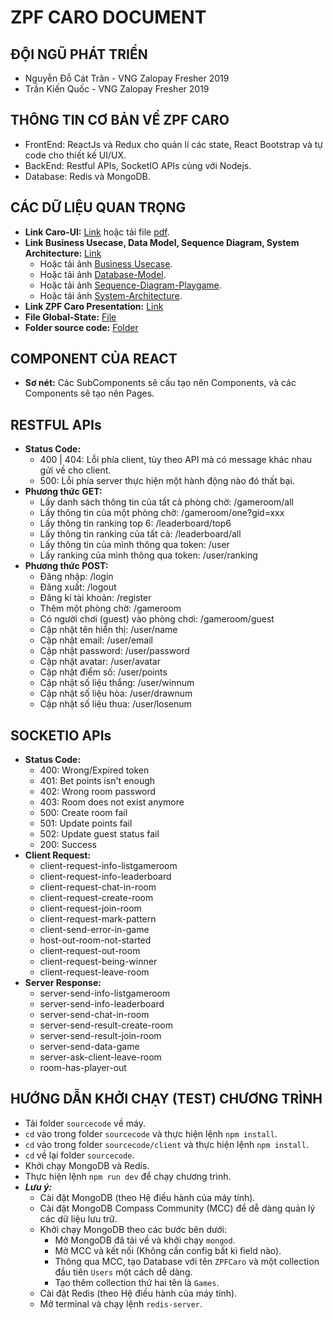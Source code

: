 # ZPF CARO DOCUMENT

## ĐỘI NGŨ PHÁT TRIỂN
* Nguyễn Đỗ Cát Trân - VNG Zalopay Fresher 2019
* Trần Kiến Quốc - VNG Zalopay Fresher 2019

## THÔNG TIN CƠ BẢN VỀ ZPF CARO
* FrontEnd: ReactJs và Redux cho quản lí các state, React Bootstrap và tự code cho thiết kế UI/UX.
* BackEnd: Restful APIs, SocketIO APIs cùng với Nodejs.
* Database: Redis và MongoDB.

## CÁC DỮ LIỆU QUAN TRỌNG
* **Link Caro-UI:** [Link](https://www.figma.com/file/LPlQn5YO70rqSxQpyaQRaE/Caro?node-id=0%3A1) hoặc tải file [pdf](./resource/Caro-UI-Prototype.pdf).
* **Link Business Usecase, Data Model, Sequence Diagram, System Architecture:** [Link](https://www.draw.io/?state=%7B%22ids%22:%5B%221oSEWveYZ3lSANbjAN46SNVcgFfxhCaBd%22%5D,%22action%22:%22open%22,%22userId%22:%22117314713924989459588%22%7D#G1oSEWveYZ3lSANbjAN46SNVcgFfxhCaBd)
    * Hoặc tải ảnh [Business Usecase](./resource/Business-Usecase.png).
    * Hoặc tải ảnh [Database-Model](./resource/Database-Model.png).
    * Hoặc tải ảnh [Sequence-Diagram-Playgame](./resource/Sequence-Diagram-Playgame.png).
    * Hoặc tải ảnh [System-Architecture](./resource/System-Architecture.png).
* **Link ZPF Caro Presentation:** [Link](https://docs.google.com/presentation/d/1xTEY6z2fbG_WGpdonSfx5mISWtl8B47DKWD1m__GibA/edit#slide=id.g60ef67db01_1_102)
* **File Global-State:** [File](./resource/Global-State.png)
* **Folder source code:** [Folder](../sourcecode)

## COMPONENT CỦA REACT
* **Sơ nét:** Các SubComponents sẽ cấu tạo nên Components, và các Components sẽ tạo nên Pages.

## RESTFUL APIs
* **Status Code:**
    * 400 | 404: Lỗi phía client, tùy theo API mà có message khác nhau gửi về cho client.
    * 500: Lỗi phía server thực hiện một hành động nào đó thất bại.
* **Phương thức GET:**
    * Lấy danh sách thông tin của tất cả phòng chờ: /gameroom/all
    * Lấy thông tin của một phòng chờ: /gameroom/one?gid=xxx
    * Lấy thông tin ranking top 6: /leaderboard/top6
    * Lấy thông tin ranking của tất cả: /leaderboard/all
    * Lấy thông tin của mình thông qua token: /user
    * Lấy ranking của mình thông qua token: /user/ranking
* **Phương thức POST:**
    * Đăng nhập: /login
    * Đăng xuất: /logout
    * Đăng kí tài khoản: /register
    * Thêm một phòng chờ: /gameroom
    * Có người chơi (guest) vào phòng chơi: /gameroom/guest
    * Cập nhật tên hiển thị: /user/name
    * Cập nhật email: /user/email
    * Cập nhật password: /user/password
    * Cập nhật avatar: /user/avatar
    * Cập nhật điểm số: /user/points
    * Cập nhật số liệu thắng: /user/winnum
    * Cập nhật số liệu hòa: /user/drawnum
    * Cập nhật số liệu thua: /user/losenum

## SOCKETIO APIs
* **Status Code:**
    * 400: Wrong/Expired token
    * 401: Bet points isn't enough
    * 402: Wrong room password
    * 403: Room does not exist anymore
    * 500: Create room fail
    * 501: Update points fail
    * 502: Update guest status fail
    * 200: Success
* **Client Request:**
    * client-request-info-listgameroom
    * client-request-info-leaderboard
    * client-request-chat-in-room
    * client-request-create-room
    * client-request-join-room
    * client-request-mark-pattern
    * client-send-error-in-game
    * host-out-room-not-started
    * client-request-out-room
    * client-request-being-winner
    * client-request-leave-room
* **Server Response:**
    * server-send-info-listgameroom
    * server-send-info-leaderboard
    * server-send-chat-in-room
    * server-send-result-create-room
    * server-send-result-join-room
    * server-send-data-game
    * server-ask-client-leave-room
    * room-has-player-out

## HƯỚNG DẪN KHỞI CHẠY (TEST) CHƯƠNG TRÌNH
* Tải folder `sourcecode` về máy.
* `cd` vào trong folder `sourcecode` và thực hiện lệnh `npm install`.
* `cd` vào trong folder `sourcecode/client` và thực hiện lệnh `npm install`.
* `cd` về lại folder `sourcecode`.
* Khởi chạy MongoDB và Redis.
* Thực hiện lệnh `npm run dev` để chạy chương trình.
* ***Lưu ý:***
    * Cài đặt MongoDB (theo Hệ điều hành của máy tính).
    * Cài đặt MongoDB Compass Community (MCC) để dễ dàng quản lý các dữ liệu lưu trữ.
    * Khởi chạy MongoDB theo các bước bên dưới:
        * Mở MongoDB đã tải về và khởi chạy `mongod`.
        * Mở MCC và kết nối (Không cần config bất kì field nào).
        * Thông qua MCC, tạo Database với tên `ZPFCaro` và một collection đầu tiên `Users` một cách dễ dàng.
        * Tạo thêm collection thứ hai tên là `Games`.
    * Cài đặt Redis (theo Hệ điều hành của máy tính).
    * Mở terminal và chạy lệnh `redis-server`.

